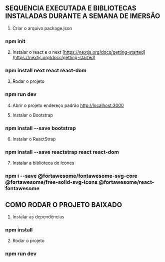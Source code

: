 ## SEQUENCIA EXECUTADA E BIBLIOTECAS INSTALADAS DURANTE A SEMANA DE IMERSÃO

1. Criar o arquivo package.json
### npm init

2. Instalar o react e o next [https://nextjs.org/docs/getting-started](https://nextjs.org/docs/getting-started)
### npm install next react react-dom

3. Rodar o projeto
### npm run dev

4. Abrir o projeto endereço padrão
[http://localhost:3000](http://localhost:3000)

5. Instalar o Bootstrap
### npm install --save bootstrap

6. Instalar o ReactStrap
### npm install --save reactstrap react react-dom

7. Instalar a biblioteca de ícones
### npm i --save @fortawesome/fontawesome-svg-core @fortawesome/free-solid-svg-icons @fortawesome/react-fontawesome


## COMO RODAR O PROJETO BAIXADO

1. Instalar as dependências
### npm install

2. Rodar o projeto
### npm run dev
